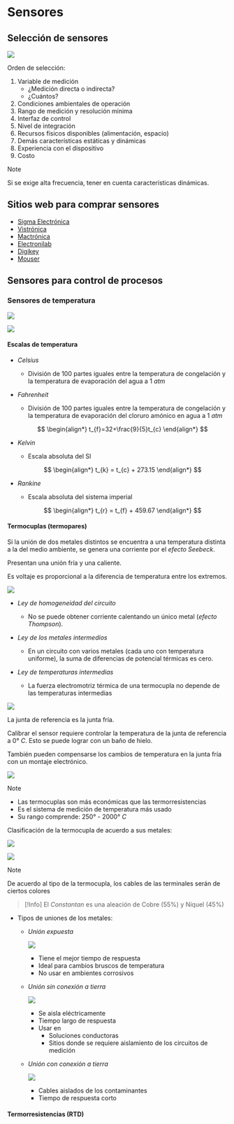 # Sensores

## Selección de sensores

![](attachments/Pasted%20image%2020231114141640.png)

Orden de selección:
1. Variable de medición
	- ¿Medición directa o indirecta?
	- ¿Cuántos?
2. Condiciones ambientales de operación
3. Rango de medición y resolución mínima
4. Interfaz de control
5. Nivel de integración
6. Recursos físicos disponibles (alimentación, espacio)
7. Demás características estáticas y dinámicas
8. Experiencia con el dispositivo
9. Costo

>[!Note]
>Si se exige alta frecuencia, tener en cuenta características dinámicas.


## Sitios web para comprar sensores

- [Sigma Electrónica](https://www.sigmaelectronica.net/)
- [Vistrónica](https://www.vistronica.com/)
- [Mactrónica](https://www.mactronica.com.co/)
- [Electronilab](https://electronilab.co/)
- [Digikey](https://www.digikey.com/es)
- [Mouser](https://co.mouser.com/)


## Sensores para control de procesos

### Sensores de temperatura

![](attachments/Pasted%20image%2020231114155659.png)

![](attachments/Pasted%20image%2020231114155721.png)

#### Escalas de temperatura

- _Celsius_
	- División de 100 partes iguales entre la temperatura de congelación y la temperatura de evaporación del agua a $1$ $atm$
- _Fahrenheit_
	- División de 100 partes iguales entre la temperatura de congelación y la temperatura de evaporación del cloruro amónico en agua a $1$ $atm$
	
	$$
	\begin{align*}
		t_{f}=32+\frac{9}{5}t_{c}
	\end{align*}
	$$
- _Kelvin_
	- Escala absoluta del SI
	
	$$
	\begin{align*}
		t_{k} = t_{c} + 273.15
	\end{align*}
	$$

- _Rankine_
	- Escala absoluta del sistema imperial
	
	$$
	\begin{align*}
		t_{r} = t_{f} + 459.67
	\end{align*}
	$$


#### Termocuplas (termopares)

Si la unión de dos metales distintos se encuentra a una temperatura distinta a la del medio ambiente, se genera una corriente por el _efecto Seebeck_.

Presentan una unión fría y una caliente.

Es voltaje es proporcional a la diferencia de temperatura entre los extremos.

![](attachments/Pasted%20image%2020231114160621.png)

- _Ley de homogeneidad del circuito_
	- No se puede obtener corriente calentando un único metal (_efecto Thompson_).

- _Ley de los metales intermedios_
	- En un circuito con varios metales (cada uno con temperatura uniforme), la suma de diferencias de potencial térmicas es cero.

- _Ley de temperaturas intermedias_
	- La fuerza electromotriz térmica de una termocupla no depende de las temperaturas intermedias


![](attachments/Pasted%20image%2020231114160100.png)

La junta de referencia es la junta fría.

Calibrar el sensor requiere controlar la temperatura de la junta de referencia a $0°$ $C$.
Esto se puede lograr con un baño de hielo.

También pueden compensarse los cambios de temperatura en la junta fría con un montaje electrónico.

![](attachments/Pasted%20image%2020231114162909.png)

>[!Note]
>- Las termocuplas son más económicas que las termorresistencias
>- Es el sistema de medición de temperatura más usado
>- Su rango comprende: $250°$ - $2000°$ $C$


Clasificación de la termocupla de acuerdo a sus metales:

![](attachments/Pasted%20image%2020231114161535.png)

![](attachments/Pasted%20image%2020231114161617.png)

>[!Note]
>De acuerdo al tipo de la termocupla, los cables de las terminales serán de ciertos colores

>[!Info]
>El _Constantan_ es una aleación de Cobre ($55\%$) y Níquel ($45\%$)


- Tipos de uniones de los metales:
	- _Unión expuesta_
		
		![](attachments/Pasted%20image%2020231114161801.png)
		
		- Tiene el mejor tiempo de respuesta
		- Ideal para cambios bruscos de temperatura
		- No usar en ambientes corrosivos
	
	-  _Unión sin conexión a tierra_
		
		![](attachments/Pasted%20image%2020231114162015.png)
		
		- Se aisla eléctricamente
		- Tiempo largo de respuesta
		- Usar en
			- Soluciones conductoras
			- Sitios donde se requiere aislamiento de los circuitos de medición
	
	-  _Unión con conexión a tierra_
		
		![](attachments/Pasted%20image%2020231114162046.png)
		
		- Cables aislados de los contaminantes
		- Tiempo de respuesta corto


#### Termorresistencias (RTD)



